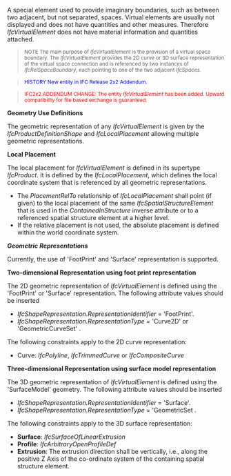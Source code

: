 A special element used to provide imaginary boundaries, such as between two adjacent, but not separated, spaces. Virtual elements are usually not displayed and does not have quantities and other measures. Therefore _IfcVirtualElement_ does not have material information and quantities attached.

> <small>NOTE The main purpose of <i>IfcVirtualElement</i> is
      the provision of a virtual space boundary. The
      <i>IfcVirtualElement</i> provides the 2D curve or 3D
      surface representation of the virtual space connection and
      is referenced by two instances of
      <i>IfcRelSpaceBoundary</i>, each pointing to one of the two
      adjacent <i>IfcSpaces</i>.</small>

> <small><font color="#0000FF">HISTORY New entity in IFC
      Release 2x2 Addendum.</font></small>

> <small><font color="#FF0000">IFC2x2 ADDENDUM CHANGE: The
      entity <i>IfcVirtualElement</i> has been added. Upward
      compatibility for file based exchange is
      guaranteed.</font></small>

****Geometry Use Definitions****

The geometric representation of any _IfcVirtualElement_ is given by the _IfcProductDefinitionShape_ and _IfcLocalPlacement_ allowing multiple geometric representations.

**Local Placement**

The local placement for _IfcVirtualElement_ is defined in its supertype _IfcProduct_. It is defined by the _IfcLocalPlacement_, which defines the local coordinate system that is referenced by all geometric representations.

* The _PlacementRelTo_ relationship of _IfcLocalPlacement_ shall point (if given) to the local placement of the same _IfcSpatialStructureElement_ that is used in the _ContainedInStructure_ inverse attribute or to a referenced spatial structure element at a higher level. 
* If the relative placement is not used, the absolute placement is defined within the world coordinate system. 

**_Geometric Representations_**

Currently, the use of 'FootPrint' and 'Surface' representation is supported.

**Two-dimensional Representation using foot print
      representation**

The 2D geometric representation of _IfcVirtualElement_ is defined using the 'FootPrint' or 'Surface' representation. The following attribute values should be inserted

*  _IfcShapeRepresentation.RepresentationIdentifier_ = 'FootPrint'. 
*  _IfcShapeRepresentation.RepresentationType_ = 'Curve2D' or 'GeometricCurveSet' . 

The following constraints apply to the 2D curve representation:

* Curve: _IfcPolyline_, _IfcTrimmedCurve_ or _IfcCompositeCurve_ 

**Three-dimensional Representation using surface model
      representation**

The 3D geometric representation of _IfcVirtualElement_ is defined using the 'SurfaceModel' geometry. The following attribute values should be inserted

*  _IfcShapeRepresentation.RepresentationIdentifier_ = 'Surface'. 
*  _IfcShapeRepresentation.RepresentationType_ = 'GeometricSet . 

The following constraints apply to the 3D surface representation:

*  **Surface**: _IfcSurfaceOfLinearExtrusion_ 
*  **Profile**: _IfcArbitraryOpenProfileDef_ 
*  **Extrusion**: The extrusion direction shall be vertically, i.e., along the positive Z Axis of the co-ordinate system of the containing spatial structure element.